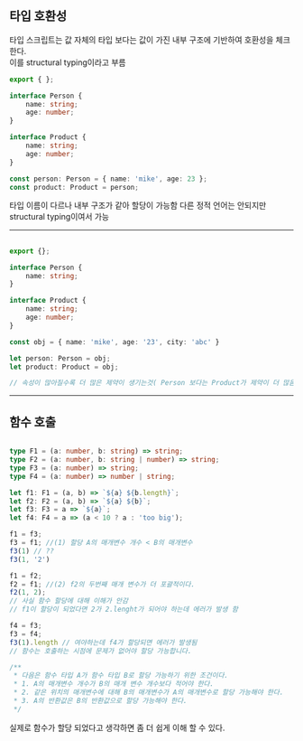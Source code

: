 ## 타입 호환성
타입 스크립트는 값 자체의 타입 보다는 값이 가진 내부 구조에 기반하여 호환성을 체크한다.  
이를 structural typing이라고 부름

```ts
export { };

interface Person {
    name: string;
    age: number;
}

interface Product {
    name: string;
    age: number;
}

const person: Person = { name: 'mike', age: 23 };
const product: Product = person;
```
타입 이름이 다르나 내부 구조가 같아 할당이 가능함
다른 정적 언어는 안되지만 structural typing이여서 가능

---
## 
```ts
export {};

interface Person {
    name: string;
}

interface Product {
    name: string;
    age: number;
}

const obj = { name: 'mike', age: '23', city: 'abc' }

let person: Person = obj;
let product: Product = obj;

// 속성이 많아질수록 더 많은 제약이 생기는것( Person 보다는 Product가 제약이 더 많음)
```

---
## 함수 호출
```ts

type F1 = (a: number, b: string) => string;
type F2 = (a: number, b: string | number) => string;
type F3 = (a: number) => string;
type F4 = (a: number) => number | string;

let f1: F1 = (a, b) => `${a} ${b.length}`;
let f2: F2 = (a, b) => `${a} ${b}`;
let f3: F3 = a => `${a}`;
let f4: F4 = a => (a < 10 ? a : 'too big');

f1 = f3;
f3 = f1; //(1) 할당 A의 매개변수 개수 < B의 매개변수
f3(1) // ??
f3(1, '2')

f1 = f2;
f2 = f1; //(2) f2의 두번째 매개 변수가 더 포괄적이다.
f2(1, 2);
// 사실 함수 할당에 대해 이해가 안감
// f1이 할당이 되었다면 2가 2.lenght가 되어야 하는데 에러가 발생 함

f4 = f3;
f3 = f4;
f3(1).length // 여야하는데 f4가 할당되면 에러가 발생됨
// 함수는 호출하는 시점에 문제가 없어야 할당 가능합니다.

/**
 * 다음은 함수 타입 A가 함수 타입 B로 할당 가능하기 위한 조건이다.
 * 1. A의 매개변수 개수가 B의 매개 변수 개수보다 적어야 한다.
 * 2. 같은 위치의 매개변수에 대해 B의 매개변수가 A의 매개변수로 할당 가능해야 한다.
 * 3. A의 반환값은 B의 반환값으로 할당 가능해야 한다.
 */
```

실제로 함수가 할당 되었다고 생각하면 좀 더 쉽게 이해 할 수 있다.